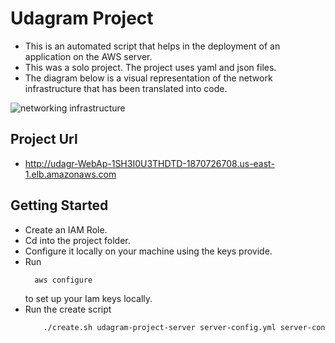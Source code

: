 # Udagram Project

- This is an automated script that helps in the deployment of an application on the AWS server.
- This was a solo project. The project uses yaml and json files.
- The diagram below is a visual representation of the network infrastructure that has been translated into code.

![networking infrastructure](https://user-images.githubusercontent.com/24241962/212282009-79de0f9b-992b-4f30-ac2b-674ca01bbeb8.png)

## Project Url

- http://udagr-WebAp-1SH3I0U3THDTD-1870726708.us-east-1.elb.amazonaws.com

## Getting Started

- Create an IAM Role.
- Cd into the project folder.
- Configure it locally on your machine using the keys provide.
- Run
  ```sh
    aws configure
  ```
  to set up your Iam keys locally.
- Run the create script
  ```sh
      ./create.sh udagram-project-server server-config.yml server-config.json
  ```
